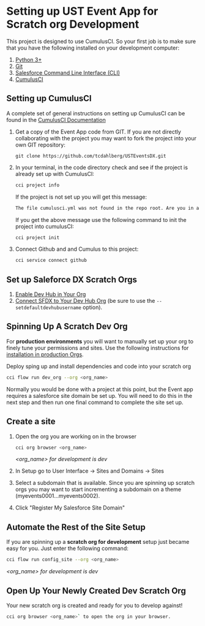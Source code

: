 # Setting up UST Event App for Scratch org Development

This project is designed to use CumulusCI. So your first job is to make sure that you have the following installed on your development computer:

1. [Python 3+](https://www.python.org/downloads/)
2. [Git](https://git-scm.com/downloads)
3. [Salesforce Command Line Interface (CLI)](https://developer.salesforce.com/docs/atlas.en-us.sfdx_setup.meta/sfdx_setup/sfdx_setup_install_cli.htm#sfdx_setup_install_cli)
4. [CumulusCI](https://cumulusci.readthedocs.io/en/latest/install.html#installing-cumulusci)

## Setting up CumulusCI

A complete set of general instructions on setting up CumulusCI can be found in the [CumulusCI Documentation](https://cumulusci.readthedocs.io/en/latest/tutorial.html)

1. Get a copy of the Event App code from GIT. If you are not directly collaborating with the 
 project you may want to fork the project into your own GIT repository:

    ```git
    git clone https://github.com/tcdahlberg/USTEventsDX.git
    ```

2. In your terminal, in the code directory check and see if the project is already 
set up with CumulusCI:

    ```bash
    cci project info
    ```
   
   If the project is not set up you will get this message:
   
   ```bash
   The file cumulusci.yml was not found in the repo root. Are you in a CumulusCI project directory?
   ```
   
   If you get the above message use the following command to init the project into cumulusCI:
   
   ```bash
   cci project init
   ```

3. Connect Github and and Cumulus to this project:

   ```bash
   cci service connect github
   ```

## Set up Saleforce DX Scratch Orgs
1. [Enable Dev Hub in Your Org](https://developer.salesforce.com/docs/atlas.en-us.sfdx_setup.meta/sfdx_setup/sfdx_setup_enable_devhub.htm)
2. [Connect SFDX to Your Dev Hub Org](https://developer.salesforce.com/docs/atlas.en-us.sfdx_dev.meta/sfdx_dev/sfdx_dev_auth_web_flow.htm>) (be sure to use the ``--setdefaultdevhubusername`` option).

## Spinning Up A Scratch Dev Org

For **production environments** you will want to manually set up your org to finely tune your permissions and sites. Use the following instructions for [installation in production Orgs](set-up.md).

Deploy sping up and install dependencies and code into your scratch org

```bash 
cci flow run dev_org --org <org_name>
```

Normally you would be done with a project at this point, but the Event app requires a salesforce site domain
be set up. You will need to do this in the next step and then run one final command to complete the site set up.

## Create a site

1. Open the org you are working on in the browser

   ```bash 
   cci org browser <org_name> 
   ```
   *<org_name> for development is dev*
   
2. In Setup go to User Interface -> Sites and Domains -> Sites

3. Select a subdomain that is available. Since you are spinning up scratch orgs you may want to start incrementing a subdomain on a theme (myevents0001...myevents0002).

4. Click "Register My Salesforce Site Domain"

## Automate the Rest of the Site Setup
If you are spinning up a **scratch org for development** setup just became easy for you. Just enter the following command:

```bash
cci flow run config_site --org <org_name>
```

*<org_name> for development is dev*

## Open Up Your Newly Created Dev Scratch Org

Your new scratch org is created and ready for you to develop against!

```bash
cci org browser <org_name>` to open the org in your browser.
```
